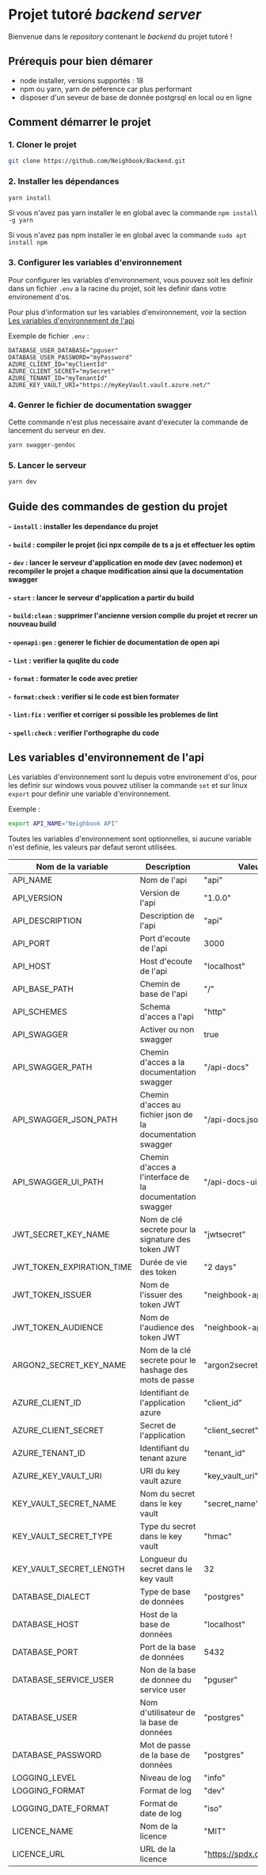# Projet tutoré _backend server_

Bienvenue dans le _repository_ contenant le _backend_ du projet tutoré !

## Prérequis pour bien démarer

-   node installer, versions supportés : 18
-   npm ou yarn, yarn de péference car plus performant
-   disposer d'un seveur de base de donnée postgrsql en local ou en ligne

## Comment démarrer le projet

### 1. Cloner le projet

```bash
git clone https://github.com/Neighbook/Backend.git
```

### 2. Installer les dépendances

```bash
yarn install
```
Si vous n'avez pas yarn installer le en global avec la commande `npm install -g yarn`

Si vous n'avez pas npm installer le en global avec la commande `sudo apt install npm`

### 3. Configurer les variables d'environnement

Pour configurer les variables d'environnement, vous pouvez soit les definir dans un fichier `.env` a la racine du projet, soit les definir dans votre environement d'os.

Pour plus d'information sur les variables d'environnement, voir la section [Les variables d'environnement de l'api](#les-variables-denvironnement-de-lapi)

Exemple de fichier `.env` :

```.env
DATABASE_USER_DATABASE="pguser"
DATABASE_USER_PASSWORD="myPassword"
AZURE_CLIENT_ID="myClientId"
AZURE_CLIENT_SECRET="mySecret"
AZURE_TENANT_ID="myTenantId"
AZURE_KEY_VAULT_URI="https://myKeyVault.vault.azure.net/"
```

### 4. Genrer le fichier de documentation swagger

Cette commande n'est plus necessaire avant d'executer la commande de lancement du serveur en dev.

```bash
yarn swagger-gendoc
```

### 5. Lancer le serveur

```bash
yarn dev
```

##

## Guide des commandes de gestion du projet

#### - `install` : installer les dependance du projet

#### - `build` : compiler le projet (ici npx compile de ts a js et effectuer les optim
#### - `dev` : lancer le serveur d'application en mode dev (avec nodemon) et recompiler le projet a chaque modification ainsi que la documentation swagger

#### - `start` : lancer le serveur d'application a partir du build

#### - `build:clean` : supprimer l'ancienne version compile du projet et recrer un nouveau build

#### - `openapi:gen` : generer le fichier de documentation de open api

#### - `lint` : verifier la quqlite du code

#### - `format` : formater le code avec pretier

#### - `format:check` : verifier si le code est bien formater

#### - `lint:fix` : verifier et corriger si possible les problemes de lint

#### - `spell:check` : verifier l'orthographe du code



## Les variables d'environnement de l'api

Les variables d'environnement sont lu depuis votre environement d'os, pour les definir sur windows vous pouvez utiliser la commande `set` et sur linux `export` pour definir une variable d'environnement.

Exemple :

```bash
export API_NAME="Neighbook API"
```

Toutes les variables d'environnement sont optionnelles, si aucune variable n'est definie, les valeurs par defaut seront utilisées.


| Nom de la variable        | Description                                                | Valeur par defaut                      |
| ------------------------- | ---------------------------------------------------------- | -------------------------------------- |
| API_NAME                  | Nom de l'api                                               | "api"                                  |
| API_VERSION               | Version de l'api                                           | "1.0.0"                                |
| API_DESCRIPTION           | Description de l'api                                       | "api"                                  |
| API_PORT                  | Port d'ecoute de l'api                                     | 3000                                   |
| API_HOST                  | Host d'ecoute de l'api                                     | "localhost"                            |
| API_BASE_PATH             | Chemin de base de l'api                                    | "/"                                    |
| API_SCHEMES               | Schema d'acces a l'api                                     | "http"                                 |
| API_SWAGGER               | Activer ou non swagger                                     | true                                   |
| API_SWAGGER_PATH          | Chemin d'acces a la documentation swagger                  | "/api-docs"                            |
| API_SWAGGER_JSON_PATH     | Chemin d'acces au fichier json de la documentation swagger | "/api-docs.json"                       |
| API_SWAGGER_UI_PATH       | Chemin d'acces a l'interface de la documentation swagger   | "/api-docs-ui"                         |
| JWT_SECRET_KEY_NAME       | Nom de  clé secrete pour la signature des token JWT        | "jwtsecret"                            |
| JWT_TOKEN_EXPIRATION_TIME | Durée de vie des token                                     | "2 days"                               |
| JWT_TOKEN_ISSUER          | Nom de l'issuer des token JWT                              | "neighbook-api"                        |
| JWT_TOKEN_AUDIENCE        | Nom de l'audience des token JWT                            | "neighbook-api"                        |
| ARGON2_SECRET_KEY_NAME    | Nom de la clé secrete pour le hashage des mots de passe    | "argon2secret"                         |
| AZURE_CLIENT_ID           | Identifiant de l'application azure                         | "client_id"                            |
| AZURE_CLIENT_SECRET       | Secret de l'application                                    | "client_secret"                        |
| AZURE_TENANT_ID           | Identifiant du tenant azure                                | "tenant_id"                            |
| AZURE_KEY_VAULT_URI       | URI du key vault azure                                     | "key_vault_uri"                        |
| KEY_VAULT_SECRET_NAME     | Nom du secret dans le key vault                            | "secret_name"                          |
| KEY_VAULT_SECRET_TYPE     | Type du secret dans le key vault                           | "hmac"                                 |
| KEY_VAULT_SECRET_LENGTH   | Longueur du secret dans le key vault                       | 32                                     |
| DATABASE_DIALECT          | Type de base de données                                    | "postgres"                             |
| DATABASE_HOST             | Host de la base de données                                 | "localhost"                            |
| DATABASE_PORT             | Port de la base de données                                 | 5432                                   |
| DATABASE_SERVICE_USER     | Non de la base de donnee du service user                   | "pguser"                               |
| DATABASE_USER             | Nom d'utilisateur de la base de données                    | "postgres"                             |
| DATABASE_PASSWORD         | Mot de passe de la base de données                         | "postgres"                             |
| LOGGING_LEVEL             | Niveau de log                                              | "info"                                 |
| LOGGING_FORMAT            | Format de log                                              | "dev"                                  |
| LOGGING_DATE_FORMAT       | Format de date de log                                      | "iso"                                  |
| LICENCE_NAME              | Nom de la licence                                          | "MIT"                                  |
| LICENCE_URL               | URL de la licence                                          | "https://spdx.org/licenses/MIT.html"   |

